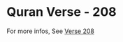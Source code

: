 # Quran Verse - 208 

For more infos, See [Verse 208](https://www.quranbookk.com/quran/search?q=208)